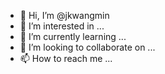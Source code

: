 - 👋 Hi, I’m @jkwangmin
- 👀 I’m interested in ...
- 🌱 I’m currently learning ...
- 💞️ I’m looking to collaborate on ...
- 📫 How to reach me ...

<!---
jkwangmin/jkwangmin is a ✨ special ✨ repository because its `README.md` (this file) appears on your GitHub profile.
You can click the Preview link to take a look at your changes.
--->

